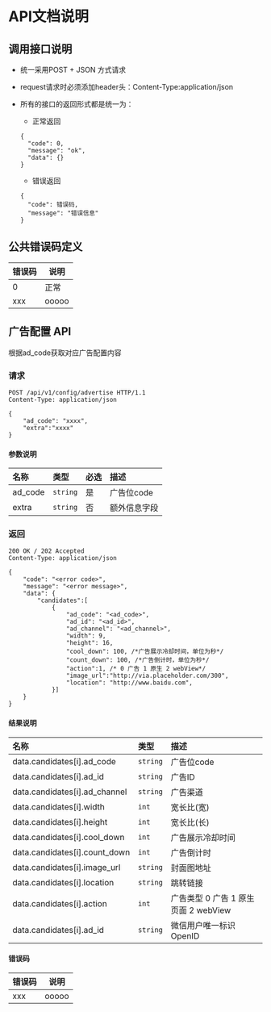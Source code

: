 # API文档说明

## 调用接口说明
- 统一采用POST + JSON 方式请求
- request请求时必须添加header头：Content-Type:application/json
- 所有的接口的返回形式都是统一为：
    - 正常返回
	```
	{
  	  "code": 0,
 	  "message": "ok",
  	  "data": {}
	}
	```
   - 错误返回

	```
	{
  	  "code": 错误码,
  	  "message": "错误信息"
	}
	```


## 公共错误码定义
| 错误码 | 说明  |
| ------ | ----- |
| 0      | 正常  |
| xxx    | ooooo |


## 广告配置 API

根据ad_code获取对应广告配置内容

### 请求

```
POST /api/v1/config/advertise HTTP/1.1
Content-Type: application/json

{
    "ad_code": "xxxx",
    "extra":"xxxx"
}
```

#### 参数说明

| 名称 | 类型     | 必选 | 描述                 |
| :--- | :------- | :--- | :------------------- |
| ad_code | `string` | 是   | 广告位code |
| extra | `string` | 否   | 额外信息字段 |


### 返回

```
200 OK / 202 Accepted
Content-Type: application/json

{
    "code": "<error code>",
    "message": "<error message>",
    "data": {
        "candidates":[
            {
                "ad_code": "<ad_code>",
                "ad_id": "<ad_id>",
                "ad_channel": "<ad_channel>", 
                "width": 9,
                "height": 16,
                "cool_down": 100, /*广告展示冷却时间，单位为秒*/
                "count_down": 100, /*广告倒计时，单位为秒*/
                "action":1, /* 0 广告 1 原生 2 webView*/
                "image_url":"http://via.placeholder.com/300",
                "location": "http://www.baidu.com",
            }]
    }
}
```

#### 结果说明

| 名称    | 类型     | 描述                    |
| :------ | :------- | :---------------------- |
| data.candidates[i].ad_code   | `string` | 广告位code           |
| data.candidates[i].ad_id | `string` | 广告ID |
| data.candidates[i].ad_channel   | `string` | 广告渠道           |
| data.candidates[i].width | `int` | 宽长比(宽) |
| data.candidates[i].height   | `int` |  宽长比(长)           |
| data.candidates[i].cool_down | `int` | 广告展示冷却时间 |
| data.candidates[i].count_down | `int` | 广告倒计时 |
| data.candidates[i].image_url | `string` | 封面图地址 |
| data.candidates[i].location | `string` | 跳转链接 |
| data.candidates[i].action | `int` | 广告类型 0 广告 1 原生页面 2 webView|
| data.candidates[i].ad_id | `string` | 微信用户唯一标识 OpenID |

#### 错误码

| 错误码 | 说明  |
| ------ | ----- |
| xxx    | ooooo |

